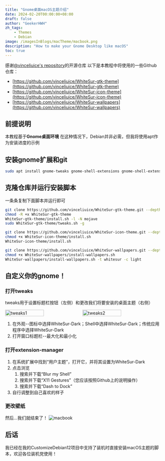 ```yaml
---
title: "Gnome桌面macOS主题介绍"
date: 2024-02-20T00:00:00+08:00
draft: false
author: "GeekerHWH"
zh_tags:
    - Themes
    - Debian
image: /imagesInBlogs/macTheme/macbook.png
description: "How to make your Gnome Desktop like macOS"
toc: true
---
```


感谢[@vinceliuice's repository](https://github.com/vinceliuice)的开源仓库
以下是本教程中将使用的一些Github仓库：
- [https://github.com/vinceliuice/WhiteSur-gtk-theme](https://github.com/vinceliuice/WhiteSur-gtk-theme)
- [https://github.com/vinceliuice/WhiteSur-icon-theme](https://github.com/vinceliuice/WhiteSur-icon-theme)
- [https://github.com/vinceliuice/WhiteSur-wallpapers](https://github.com/vinceliuice/WhiteSur-wallpapers)

## 前提说明
本教程基于**Gnome桌面环境**
在这种情况下，Debian并非必需，但我将使用apt作为安装进度的示例

## 安装gnome扩展和git
```bash
sudo apt install gnome-tweaks gnome-shell-extensions gnome-shell-extension-manager git
```

## 克隆仓库并运行安装脚本
一条条复制下面脚本并运行即可
```bash
git clone https://github.com/vinceliuice/WhiteSur-gtk-theme.git --depth=1
chmod -R +x WhiteSur-gtk-theme
WhiteSur-gtk-theme/install.sh -l -N mojave
sudo WhiteSur-gtk-theme/tweaks.sh -g

git clone https://github.com/vinceliuice/WhiteSur-icon-theme.git --depth=1
chmod +x WhiteSur-icon-theme/install.sh
WhiteSur-icon-theme/install.sh

git clone https://github.com/vinceliuice/WhiteSur-wallpapers.git --depth=1
chmod +x WhiteSur-wallpapers/install-wallpapers.sh
WhiteSur-wallpapers/install-wallpapers.sh -t whitesur -c light
```

## 自定义你的gnome！
### 打开tweaks
tweaks用于设置标题栏按钮（左侧）和更改我们将要安装的桌面主题（右侧）

<div style="display: flex; justify-content: space-between;">
    <img src="/imagesInBlogs/macTheme/tweaks1.png" alt="tweaks1" style="width: 50%;">
    <img src="/imagesInBlogs/macTheme/tweaks2.png" alt="tweaks2" style="width: 50%;">
</div>

1. 在外观--图标中选择WhiteSur-Dark；Shell中选择WhiteSur-Dark；传统应用程序中选择WhiteSur-Dark
2. 打开窗口标题栏--最大化和最小化

### 打开extension-manager
1. 在系统扩展中找到“用户主题”，打开它，并将其设置为WhiteSur-Dark
2. 点击浏览
    1. 搜索并下载“Blur my Shell”
    2. 搜索并下载“X11 Gestures”（您应该按照Github上的说明操作）
    3. 搜索并下载“Dash to Dock”
3. 自行调整到自己喜欢的样子
### 更改壁纸
然后...我们就结束了！
![macbook](/imagesInBlogs/macTheme/macbook.png)

## 后话
我已经在我的CustomizeDebian12项目中支持了装机时直接安装macOS主题的脚本，欢迎各位装机党使用！